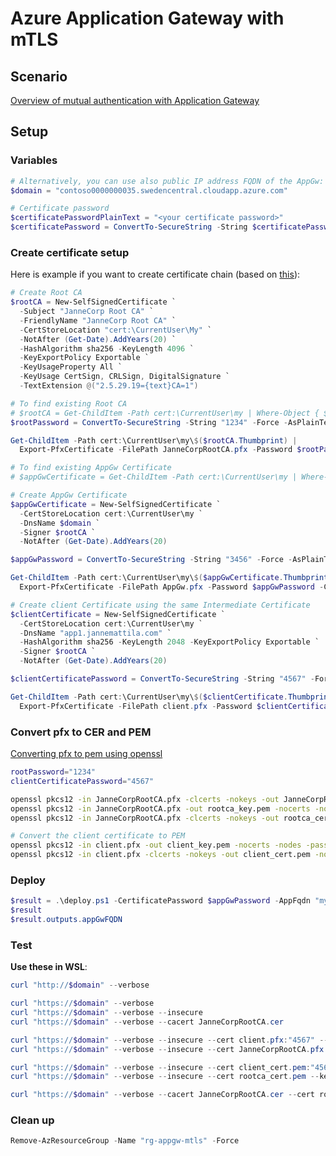 # Azure Application Gateway with mTLS

## Scenario

[Overview of mutual authentication with Application Gateway](https://learn.microsoft.com/en-us/azure/application-gateway/mutual-authentication-overview?tabs=powershell)

## Setup

### Variables

```powershell
# Alternatively, you can use also public IP address FQDN of the AppGw:
$domain = "contoso0000000035.swedencentral.cloudapp.azure.com"

# Certificate password
$certificatePasswordPlainText = "<your certificate password>"
$certificatePassword = ConvertTo-SecureString -String $certificatePasswordPlainText -Force -AsPlainText
```

### Create certificate setup

Here is example if you want to create certificate chain (based on [this](https://learn.microsoft.com/en-us/aspnet/core/security/authentication/certauth)):

```powershell
# Create Root CA
$rootCA = New-SelfSignedCertificate `
  -Subject "JanneCorp Root CA" `
  -FriendlyName "JanneCorp Root CA" `
  -CertStoreLocation "cert:\CurrentUser\My" `
  -NotAfter (Get-Date).AddYears(20) `
  -HashAlgorithm sha256 -KeyLength 4096 `
  -KeyExportPolicy Exportable `
  -KeyUsageProperty All `
  -KeyUsage CertSign, CRLSign, DigitalSignature `
  -TextExtension @("2.5.29.19={text}CA=1")

# To find existing Root CA
# $rootCA = Get-ChildItem -Path cert:\CurrentUser\my | Where-Object { $_.Subject -eq "CN=JanneCorp Root CA" }
$rootPassword = ConvertTo-SecureString -String "1234" -Force -AsPlainText

Get-ChildItem -Path cert:\CurrentUser\my\$($rootCA.Thumbprint) | 
  Export-PfxCertificate -FilePath JanneCorpRootCA.pfx -Password $rootPassword

# To find existing AppGw Certificate
# $appGwCertificate = Get-ChildItem -Path cert:\CurrentUser\my | Where-Object { $_.Subject -eq "CN=$domain" }

# Create AppGw Certificate
$appGwCertificate = New-SelfSignedCertificate `
  -CertStoreLocation cert:\CurrentUser\my `
  -DnsName $domain `
  -Signer $rootCA `
  -NotAfter (Get-Date).AddYears(20)

$appGwPassword = ConvertTo-SecureString -String "3456" -Force -AsPlainText

Get-ChildItem -Path cert:\CurrentUser\my\$($appGwCertificate.Thumbprint) | 
  Export-PfxCertificate -FilePath AppGw.pfx -Password $appGwPassword -ChainOption BuildChain

# Create client Certificate using the same Intermediate Certificate
$clientCertificate = New-SelfSignedCertificate `
  -CertStoreLocation cert:\CurrentUser\my `
  -DnsName "app1.jannemattila.com" `
  -HashAlgorithm sha256 -KeyLength 2048 -KeyExportPolicy Exportable `
  -Signer $rootCA `
  -NotAfter (Get-Date).AddYears(20)

$clientCertificatePassword = ConvertTo-SecureString -String "4567" -Force -AsPlainText

Get-ChildItem -Path cert:\CurrentUser\my\$($clientCertificate.Thumbprint) | 
  Export-PfxCertificate -FilePath client.pfx -Password $clientCertificatePassword -ChainOption BuildChain
```

### Convert pfx to CER and PEM

[Converting pfx to pem using openssl](https://stackoverflow.com/questions/15413646/converting-pfx-to-pem-using-openssl)

```bash
rootPassword="1234"
clientCertificatePassword="4567"

openssl pkcs12 -in JanneCorpRootCA.pfx -clcerts -nokeys -out JanneCorpRootCA.cer -nodes -passin pass:$rootPassword
openssl pkcs12 -in JanneCorpRootCA.pfx -out rootca_key.pem -nocerts -nodes -passin pass:$rootPassword
openssl pkcs12 -in JanneCorpRootCA.pfx -clcerts -nokeys -out rootca_cert.pem -nodes -passin pass:$rootPassword

# Convert the client certificate to PEM
openssl pkcs12 -in client.pfx -out client_key.pem -nocerts -nodes -passin pass:$clientCertificatePassword
openssl pkcs12 -in client.pfx -clcerts -nokeys -out client_cert.pem -nodes -passin pass:$clientCertificatePassword
```

### Deploy

```powershell
$result = .\deploy.ps1 -CertificatePassword $appGwPassword -AppFqdn "myip.jannemattila.com"
$result
$result.outputs.appGwFQDN
```

### Test

**Use these in WSL**:

```powershell
curl "http://$domain" --verbose

curl "https://$domain" --verbose
curl "https://$domain" --verbose --insecure
curl "https://$domain" --verbose --cacert JanneCorpRootCA.cer

curl "https://$domain" --verbose --insecure --cert client.pfx:"4567" --cert-type P12
curl "https://$domain" --verbose --insecure --cert JanneCorpRootCA.pfx:"1234" --cert-type P12

curl "https://$domain" --verbose --insecure --cert client_cert.pem:"4567" --key client_key.pem
curl "https://$domain" --verbose --insecure --cert rootca_cert.pem --key rootca_key.pem

curl "https://$domain" --verbose --cacert JanneCorpRootCA.cer --cert rootca_cert.pem --key rootca_key.pem
```

### Clean up

```powershell
Remove-AzResourceGroup -Name "rg-appgw-mtls" -Force
```

